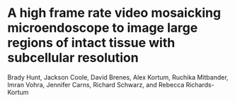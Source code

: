 # A high frame rate video mosaicking microendoscope to image large regions of intact tissue with subcellular resolution
Brady Hunt, Jackson Coole, David Brenes, Alex Kortum, Ruchika Mitbander, Imran Vohra, Jennifer Carns, Richard Schwarz, and Rebecca Richards-Kortum
